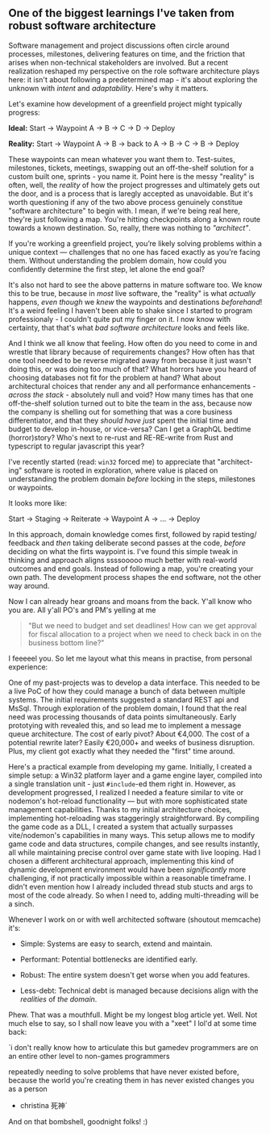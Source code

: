 ## One of the biggest learnings I've taken from robust software architecture 

Software management and project discussions often circle around processes, milestones, delivering features on time, and the friction that arises when non-technical stakeholders are involved. But a recent realization reshaped my perspective on the role software architecture plays here: it isn't about following a predetermined map - it's about exploring the unknown with *intent* and *adaptability*. Here's why it matters. 

Let's examine how development of a greenfield project might typically progress:

**Ideal:**
Start → Waypoint A → B → C → D → Deploy

**Reality:**
Start → Waypoint A → B → back to A → B → C → B → Deploy

These waypoints can mean whatever you want them to. Test-suites, milestones, tickets, meetings, swapping out an off-the-shelf solution for a custom built one, sprints - you name it. Point here is the messy "reality" is often, well, the *reality* of how the project progresses and ultimately gets out the door, and is a process that is laregly accepted as unavoidable. But it's worth questioning if any of the two above process genuinely constitue "software architecture" to begin with. I mean, if we're being real here, they're just following a map. You're hitting checkpoints along a known route towards a known destination. So, really, there was nothing to *"architect"*.

If you're working a greenfield project, you’re likely solving problems within a unique context — challenges that no one has faced exactly as you’re facing them. Without understanding the problem domain, how could you confidently determine the first step, let alone the end goal?

It's also not hard to see the above patterns in mature software too. We know this to be true, because in *most* live software, the "reality" is what *actually* happens, *even though* we *knew* the waypoints and destinations *beforehand*!
It's a weird feeling I haven't been able to shake since I started to program professionaly - I couldn't quite put my finger on it. I now know with certainty, that that's what *bad software architecture* looks and feels like.

And I think we all know that feeling.
How often do you need to come in and wrestle that library because of requirements changes?
How often has that one tool needed to be reverse migrated away from because it just wasn't doing this, or was doing too much of that?
What horrors have you heard of choosing databases not fit for the problem at hand?
What about architectural choices that render any and all performance enhancements - *across the stack* - absolutely null and void?
How many times has that one off-the-shelf solution turned out to bite the team in the ass, because now the company is shelling out for something that was a core business differentiator, and that they *should have just* spent the initial time and budget to develop in-house, or vice-versa?
Can I get a GraphQL bedtime (horror)story?
Who's next to re-rust and RE-RE-write from Rust and typescript to regular javascript this year?

I've recently started (read: `win32` forced me) to appreciate that "architect-ing" software is rooted in exploration, where value is placed on understanding the problem domain *before* locking in the steps, milestones or waypoints.

It looks more like:

Start → Staging → Reiterate → Waypoint A → ... → Deploy

In this approach, domain knowledge comes first, followed by rapid testing/ feedback and *then* taking deliberate second passes at the code, *before* deciding on what the firts waypoint is. I've found this simple tweak in thinking and approach aligns ssssooooo much better with real-world outcomes and end goals. Instead of following a map, you're creating your own path. The development process shapes the end software, not the other way around.

Now I can already hear groans and moans from the back. Y'all know who you are. All y'all PO's and PM's yelling at me

> "But we need to budget and set deadlines! How can we get approval for fiscal allocation to a project when we need to check back in on the business bottom line?"

I feeeeel you. So let me layout what this means in practise, from personal experience:

One of my past-projects was to develop a data interface. This needed to be a live PoC of how they could manage a bunch of data between multiple systems. The initial requirements suggested a standard REST api and MsSql. Through exploration of the problem domain, I found that the real need was processing thousands of data points simultaneously. Early prototying with revealed this, and so lead me to implement a message queue architecture. The cost of early pivot? About €4,000. The cost of a potential rewrite later? Easily €20,000+ and weeks of business disruption. Plus, my client got exactly what they needed the "first" time around.

Here's a practical example from developing my game. Initially, I created a simple setup: a Win32 platform layer and a game engine layer, compiled into a single translation unit - just `#include`-ed them right in. However, as development progressed, I realized I needed a feature similar to vite or nodemon's hot-reload functionality — but with more sophisticated state management capabilities. 
Thanks to my initial architecture choices, implementing hot-reloading was staggeringly straightforward. By compiling the game code as a DLL, I created a system that actually surpasses vite/nodemon's capabilities in many ways. This setup allows me to modify game code and data structures, compile changes, and see results instantly, all while maintaining precise control over game state with live looping. Had I chosen a different architectural approach, implementing this kind of dynamic development environment would have been *significantly* more challenging, if not practically impossible within a reasonable timeframe. I didn't even mention how I already included thread stub stucts and args to most of the code already. So when I need to, adding multi-threading will be a sinch. 

Whenever I work on or with well architected software (shoutout memcache) it's:

- Simple: Systems are easy to search, extend and maintain.

- Performant: Potential bottlenecks are identified early.

- Robust: The entire system doesn't get worse when you add features. 

- Less-debt: Technical debt is managed because decisions align with the *realities* of *the domain*.

Phew. That was a mouthfull. Might be my longest blog article yet. Well. Not much else to say, so I shall now leave you with a "xeet" I lol'd at some time back:

`i don't really know how to articulate this but gamedev programmers are on an entire other level to non-games programmers

repeatedly needing to solve problems that have never existed before, because the world you're creating them in has never existed changes you as a person

- christina 死神`

And on that bombshell, goodnight folks! :)